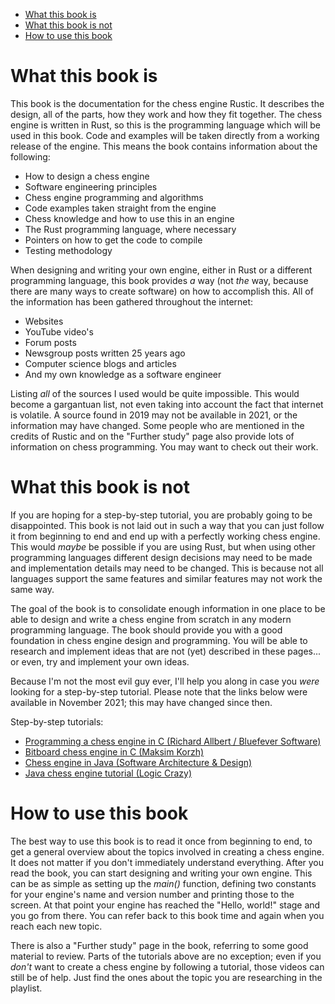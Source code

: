 
<!-- @import "[TOC]" {cmd="toc" depthFrom=1 depthTo=6 orderedList=false} -->

<!-- code_chunk_output -->

- [What this book is](#what-this-book-is)
- [What this book is not](#what-this-book-is-not)
- [How to use this book](#how-to-use-this-book)

<!-- /code_chunk_output -->
# What this book is

This book is the documentation for the chess engine Rustic. It describes
the design, all of the parts, how they work and how they fit together. The
chess engine is written in Rust, so this is the programming language which
will be used in this book. Code and examples will be taken directly from a
working release of the engine. This means the book contains information
about the following:

- How to design a chess engine
- Software engineering principles
- Chess engine programming and algorithms
- Code examples taken straight from the engine
- Chess knowledge and how to use this in an engine
- The Rust programming language, where necessary
- Pointers on how to get the code to compile
- Testing methodology

When designing and writing your own engine, either in Rust or a different
programming language, this book provides _a_ way (not _the_ way, because
there are many ways to create software) on how to accomplish this. All of
the information has been gathered throughout the internet:

- Websites
- YouTube video's
- Forum posts
- Newsgroup posts written 25 years ago
- Computer science blogs and articles
- And my own knowledge as a software engineer

Listing _all_ of the sources I used would be quite impossible. This would
become a gargantuan list, not even taking into account the fact that
internet is volatile. A source found in 2019 may not be available in 2021,
or the information may have changed. Some people who are mentioned in the
credits of Rustic and on the "Further study" page also provide lots of
information on chess programming. You may want to check out their work.

# What this book is not

If you are hoping for a step-by-step tutorial, you are probably going to be
disappointed. This book is not laid out in such a way that you can just
follow it from beginning to end and end up with a perfectly working chess
engine. This would _maybe_ be possible if you are using Rust, but when
using other programming languages different design decisions may need to be
made and implementation details may need to be changed. This is because not
all languages support the same features and similar features may not work
the same way.

The goal of the book is to consolidate enough information in one place to
be able to design and write a chess engine from scratch in any modern
programming language. The book should provide you with a good foundation in
chess engine design and programming. You will be able to research and
implement ideas that are not (yet) described in these pages... or even,
try and implement your own ideas.

Because I'm not the most evil guy ever, I'll help you along in case you
_were_ looking for a step-by-step tutorial. Please note that the links
below were available in November 2021; this may have changed since then.

Step-by-step tutorials:

- [Programming a chess engine in C (Richard Allbert / Bluefever
  Software)](https://www.youtube.com/watch?v=bGAfaepBco4&list=PLZ1QII7yudbc-Ky058TEaOstZHVbT-2hg)
  <br />
- [Bitboard chess engine in C (Maksim
  Korzh)](https://www.youtube.com/watch?v=QUNP-UjujBM&list=PLmN0neTso3Jxh8ZIylk74JpwfiWNI76Cs)
  <br />
- [Chess engine in Java (Software Architecture &
  Design)](https://www.youtube.com/watch?v=h8fSdSUKttk&list=PLOJzCFLZdG4zk5d-1_ah2B4kqZSeIlWtt)
  <br />
- [Java chess engine tutorial (Logic
  Crazy)](https://www.youtube.com/watch?v=a-2uSg4Kvb0&list=PLQV5mozTHmaffB0rBsD6m9VN1azgo5wXl)
  
# How to use this book

The best way to use this book is to read it once from beginning to end, to
get a general overview about the topics involved in creating a chess
engine. It does not matter if you don't immediately understand everything.
After you read the book, you can start designing and writing your own
engine. This can be as simple as setting up the _main()_ function, defining
two constants for your engine's name and version number and printing those
to the screen. At that point your engine has reached the "Hello, world!"
stage and you go from there. You can refer back to this book time and again
when you reach each new topic.

There is also a "Further study" page in the book, referring to some good
material to review. Parts of the tutorials above are no exception; even if
you _don't_ want to create a chess engine by following a tutorial, those
videos can still be of help. Just find the ones about the topic you are
researching in the playlist.